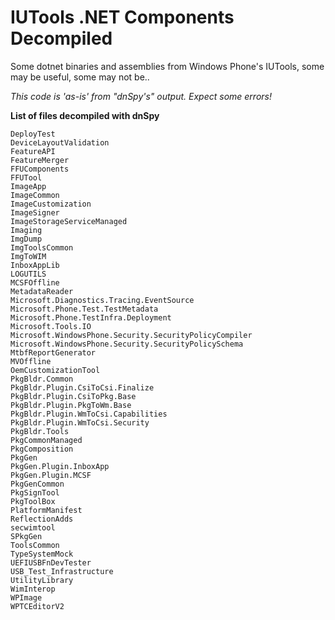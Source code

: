 # IUTools .NET Components Decompiled
 Some dotnet binaries and assemblies from Windows Phone's IUTools, some may be useful, some may not be..

*This code is 'as-is' from "dnSpy's" output. Expect some errors!*

**List of files decompiled with dnSpy**



```
DeployTest
DeviceLayoutValidation
FeatureAPI
FeatureMerger
FFUComponents
FFUTool
ImageApp
ImageCommon
ImageCustomization
ImageSigner
ImageStorageServiceManaged
Imaging
ImgDump
ImgToolsCommon
ImgToWIM
InboxAppLib
LOGUTILS
MCSFOffline
MetadataReader
Microsoft.Diagnostics.Tracing.EventSource
Microsoft.Phone.Test.TestMetadata
Microsoft.Phone.TestInfra.Deployment
Microsoft.Tools.IO
Microsoft.WindowsPhone.Security.SecurityPolicyCompiler
Microsoft.WindowsPhone.Security.SecurityPolicySchema
MtbfReportGenerator
MVOffline
OemCustomizationTool
PkgBldr.Common
PkgBldr.Plugin.CsiToCsi.Finalize
PkgBldr.Plugin.CsiToPkg.Base
PkgBldr.Plugin.PkgToWm.Base
PkgBldr.Plugin.WmToCsi.Capabilities
PkgBldr.Plugin.WmToCsi.Security
PkgBldr.Tools
PkgCommonManaged
PkgComposition
PkgGen
PkgGen.Plugin.InboxApp
PkgGen.Plugin.MCSF
PkgGenCommon
PkgSignTool
PkgToolBox
PlatformManifest
ReflectionAdds
secwimtool
SPkgGen
ToolsCommon
TypeSystemMock
UEFIUSBFnDevTester
USB_Test_Infrastructure
UtilityLibrary
WimInterop
WPImage
WPTCEditorV2
```



